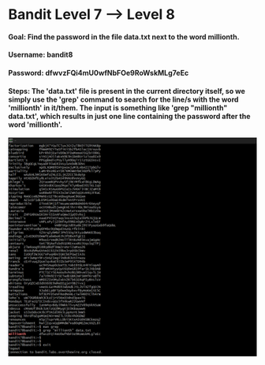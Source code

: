 # Bandit Level 7 --> Level 8
#### Goal: Find the password in the file data.txt next to the word millionth. 
#### Username: bandit8
#### Password: dfwvzFQi4mU0wfNbFOe9RoWskMLg7eEc
#### Steps: The 'data.txt' file is present in the current directory itself, so we simply use the 'grep' command to search for the line/s with the word 'millionth' in it/them. The input is something like 'grep "millionth" data.txt', which results in just one line containing the password after the word 'millionth'. 

![Bandit Level-8](Bandit-Level-8.png)

